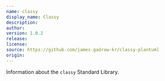 ```yaml
---
name: classy
display_name: Classy
description: 
author: 
version: 1.0.2
release: 
license: 
source: https://github.com/james-gadrow-kr/classy-plantuml
origin: 
---
```


Information about the `classy` Standard Library.
